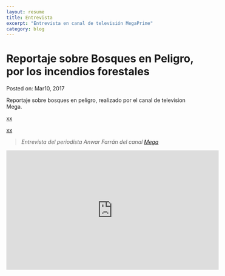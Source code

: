 ```yaml
---
layout: resume
title: Entrevista
excerpt: "Entrevista en canal de televisión MegaPrime"
category: blog
---
```


# Reportaje sobre Bosques en Peligro, por los incendios forestales
Posted on: Mar10, 2017

Reportaje sobre bosques en peligro, realizado por el canal de television Mega. 

[xx](https://www.litoralpress.cl/depositov/videosm/2019/12/04/8764167.mp4)

[xx](https://www.youtube.com/watch?v=b9UqIrMkiEk&t=2s)

> *Entrevista del periodista Anwar Farrán del canal [Mega](http://mega.cl)*

<iframe width="560" height="315" src="https://www.youtube.com/embed/b9UqIrMkiEk" frameborder="0" allow="accelerometer; autoplay; clipboard-write; encrypted-media; gyroscope; picture-in-picture" allowfullscreen></iframe>
